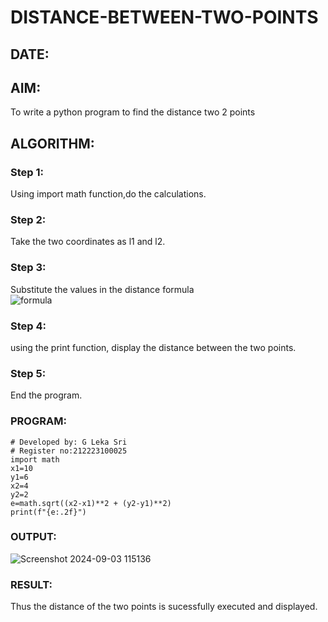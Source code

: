 # DISTANCE-BETWEEN-TWO-POINTS
## DATE:

## AIM:
To write a python program to find the distance two 2 points
## ALGORITHM:
### Step 1:
Using import math function,do the calculations.
### Step 2: 
Take the two coordinates as l1 and l2.
### Step 3: 
Substitute the values in the distance formula  
![formula](/formula.JPG)
### Step 4: 
using the print function, display the distance between the two points.
### Step 5:
End the program.

### PROGRAM:
```
# Developed by: G Leka Sri
# Register no:212223100025
import math
x1=10
y1=6
x2=4
y2=2
e=math.sqrt((x2-x1)**2 + (y2-y1)**2)
print(f"{e:.2f}")
```
  


### OUTPUT:
![Screenshot 2024-09-03 115136](https://github.com/user-attachments/assets/1eb1d128-e8d0-4fa2-ba43-0a27a304f5b5)



### RESULT:
Thus the distance of the two points is sucessfully executed and displayed.
